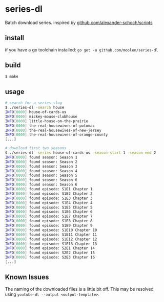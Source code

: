 # series-dl

Batch download series. inspired by [github.com/alexander-schoch/scripts](https://github.com/alexander-schoch/scripts/tree/master/series-stream)

## install

if you have a go toolchain installed: `go get -u github.com/moolen/series-dl`

## build

```sh
$ make

```

## usage

``` sh
# search for a series slug
$ ./series-dl -search house
INFO[0000] house-of-cards-us
INFO[0000] mickey-mouse-clubhouse
INFO[0000] little-house-on-the-prairie
INFO[0000] the-real-housewives-of-potomac
INFO[0000] the-real-housewives-of-new-jersey
INFO[0000] the-real-housewives-of-orange-county
[...]

# download first two seasons
$ ./series-dl -series house-of-cards-us -season-start 1 -season-end 2 -concurrency 4
INFO[0000] found season: Season 1
INFO[0000] found season: Season 2
INFO[0000] found season: Season 3
INFO[0000] found season: Season 4
INFO[0000] found season: Season 5
INFO[0000] found season: Season 0
INFO[0000] found season: Season 6
INFO[0000] found episode: S1E1 Chapter 1
INFO[0000] found episode: S1E2 Chapter 2
INFO[0000] found episode: S1E3 Chapter 3
INFO[0000] found episode: S1E4 Chapter 4
INFO[0000] found episode: S1E5 Chapter 5
INFO[0000] found episode: S1E6 Chapter 6
INFO[0000] found episode: S1E7 Chapter 7
INFO[0000] found episode: S1E8 Chapter 8
INFO[0000] found episode: S1E9 Chapter 9
INFO[0000] found episode: S1E10 Chapter 10
INFO[0000] found episode: S1E11 Chapter 11
INFO[0000] found episode: S1E12 Chapter 12
INFO[0000] found episode: S1E13 Chapter 13
INFO[0000] found episode: S2E1 Chapter 14
INFO[0000] found episode: S2E2 Chapter 15
INFO[0000] found episode: S2E3 Chapter 16
[...]
```

## Known Issues

The naming of the downloaded files is a little bit off. This may be resolved using `youtube-dl --output <output-template>`.